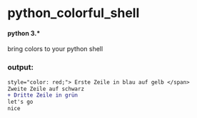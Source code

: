 # python_colorful_shell
#### python 3.*
bring colors to your python shell
### output:
```diff
style="color: red;"> Erste Zeile in blau auf gelb </span>
Zweite Zeile auf schwarz
+ Dritte Zeile in grün
let's go
nice
```
